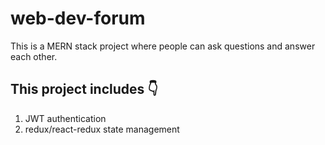 # web-dev-forum

This is a MERN stack project where people can ask questions and answer each other.

## This project includes 👇
1. JWT authentication
2. redux/react-redux state management

